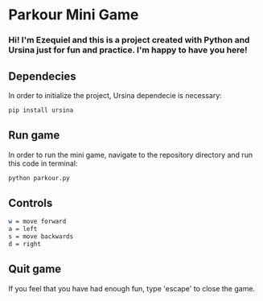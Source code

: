 # Parkour Mini Game

### Hi! I'm Ezequiel and this is a project created with Python and Ursina just for fun and practice. I'm happy to have you here!

## Dependecies
In order to initialize the project, Ursina dependecie is necessary:

```bash
pip install ursina
```

## Run game
In order to run the mini game, navigate to the repository directory and run this code in terminal:
```bash
python parkour.py
```
## Controls
```bash
w = move forward
a = left
s = move backwards
d = right
```
## Quit game

If you feel that you have had enough fun, type 'escape' to close the game. 

